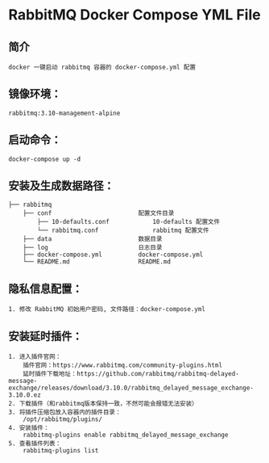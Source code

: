 # RabbitMQ Docker Compose YML File


## 简介
    docker 一键启动 rabbitmq 容器的 docker-compose.yml 配置


## 镜像环境：
	rabbitmq:3.10-management-alpine


## 启动命令：
	docker-compose up -d


##  安装及生成数据路径：
    ├── rabbitmq 
        ├── conf                        配置文件目录
            ├── 10-defaults.conf            10-defaults 配置文件
            └── rabbitmq.conf               rabbitmq 配置文件
        ├── data                        数据目录
        ├── log                         日志目录
        ├── docker-compose.yml          docker-compose.yml
        └── README.md                   README.md


## 隐私信息配置：
	1. 修改 RabbitMQ 初始用户密码, 文件路径：docker-compose.yml


## 安装延时插件：
	1. 进入插件官网：
        插件官网：https://www.rabbitmq.com/community-plugins.html
        延时插件下载地址：https://github.com/rabbitmq/rabbitmq-delayed-message-exchange/releases/download/3.10.0/rabbitmq_delayed_message_exchange-3.10.0.ez
    2. 下载插件（和rabbitmq版本保持一致，不然可能会报错无法安装）
    3. 将插件压缩包放入容器内的插件目录：
        /opt/rabbitmq/plugins/
    4. 安装插件：
        rabbitmq-plugins enable rabbitmq_delayed_message_exchange
    5. 查看插件列表：
        rabbitmq-plugins list 


